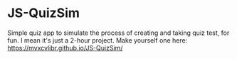 # JS-QuizSim
Simple quiz app to simulate the process of creating and taking quiz test, for fun. I mean it's just a 2-hour project.
Make yourself one here: https://mvxcvlibr.github.io/JS-QuizSim/
